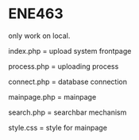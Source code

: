 # ENE463

only work on local.

index.php = upload system frontpage

process.php = uploading process

connect.php = database connection

mainpage.php = mainpage

search.php = searchbar mechanism

style.css = style for mainpage

